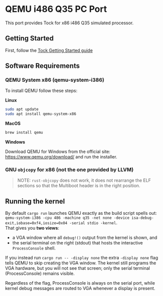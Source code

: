 QEMU i486 Q35 PC Port
=====================

This port provides Tock for x86 i486 Q35 simulated processor.

## Getting Started

First, follow the [Tock Getting Started guide](../../doc/Getting_Started.md)

## Software Requirements

### QEMU System x86 (qemu-system-i386)

To install QEMU follow these steps:

**Linux**
```bash
sudo apt update
sudo apt install qemu-system-x86
```

**MacOS**
```bash
brew install qemu
```

**Windows**

Download QEMU for Windows from the official site: https://www.qemu.org/download/ and run the installer.


### GNU `objcopy` for x86 (not the one provided by LLVM)

> NOTE: `rust-objcopy` does not work, it does not rearrange the ELF sections so that
>       the Multiboot header is in the right position.

## Running the kernel

By default `cargo run` launches QEMU exactly as the build script spells out:
`qemu-system-i386 -cpu 486 -machine q35 -net none -device isa-debug-exit,iobase=0xf4,iosize=0x04 -serial stdio -kernel`.  
That gives you **two views**:

* a VGA window where all `debug!()` output from the kernel is shown, and
* the serial terminal on the right (stdout) that hosts the interactive
  `ProcessConsole` shell.

If you instead run `cargo run -- -display none`
the extra `-display none` flag tells QEMU to skip creating the VGA window.
The kernel still programs the VGA hardware, but you will not see that screen;
only the serial terminal (ProcessConsole) remains visible. 

Regardless of the flag, ProcessConsole is always on the serial port, while kernel debug messages
are routed to VGA whenever a display is present.




